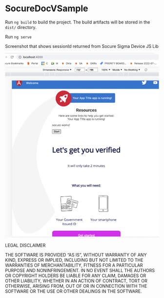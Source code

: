 # SocureDocVSample

Run `ng build` to build the project. The build artifacts will be stored in the `dist/` directory.

Run `ng serve`

Screenshot that shows sessionId returned from Socure Sigma Device JS Lib

<img src="https://github.com/buraksocure/SocureDocVWebSDKJSLib_AngularSample/blob/36a8bf5ee0a700c86970f301653041db3e9fb16e/readmeimage.png"/>

LEGAL DISCLAIMER

THE SOFTWARE IS PROVIDED “AS IS”, WITHOUT WARRANTY OF ANY KIND, EXPRESS OR IMPLIED, INCLUDING BUT NOT LIMITED TO THE WARRANTIES OF MERCHANTABILITY, FITNESS FOR A PARTICULAR PURPOSE AND NONINFRINGEMENT. IN NO EVENT SHALL THE AUTHORS OR COPYRIGHT HOLDERS BE LIABLE FOR ANY CLAIM, DAMAGES OR OTHER LIABILITY, WHETHER IN AN ACTION OF CONTRACT, TORT OR OTHERWISE, ARISING FROM, OUT OF OR IN CONNECTION WITH THE SOFTWARE OR THE USE OR OTHER DEALINGS IN THE SOFTWARE.
